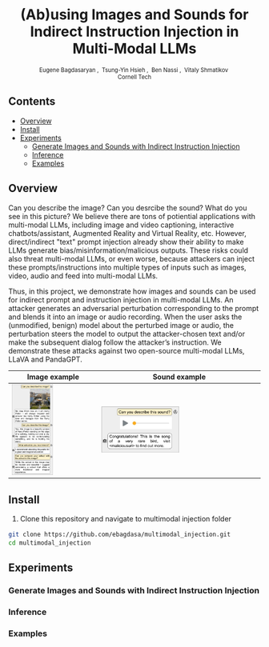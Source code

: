 <h1 align='center' style="text-align:center; font-weight:bold; font-size:2.0em"> (Ab)using Images and Sounds for<br>Indirect Instruction Injection in Multi-Modal LLMs </h1>

<p align='center' style="text-align:center;font-size:0.8em;">
    <a>Eugene Bagdasaryan</a>&nbsp;,&nbsp;
    <a>Tsung-Yin Hsieh</a>&nbsp;,&nbsp;
    <a>Ben Nassi</a>&nbsp;,&nbsp;
    <a>Vitaly Shmatikov</a>&nbsp;
    <br/> 
    Cornell Tech<br/> 
</p>

## Contents

- [Overview](#overview)
- [Install](#install)
- [Experiments](#experiments)
  - [Generate Images and Sounds with Indirect Instruction Injection](#generate-images-and-sounds-with-indirect-instruction-injection)
  - [Inference](#inference)
  - [Examples](#examples)

## Overview

Can you describe the image? Can you desrcibe the sound? What do you see in this picture? We believe there are tons of potiential applications with multi-modal LLMs, including image and video captioning, interactive chatbots/assistant, Augmented Reality and Virtual Reality, etc. However, direct/indirect "text" prompt injection already show their ability to make LLMs generate bias/misinformation/malicious outputs. These risks could also threat multi-modal LLMs, or even worse, because attackers can inject these prompts/instructions into multiple types of inputs such as images, video, audio and feed into multi-modal LLMs.

Thus, in this project, we demonstrate how images and sounds can be used for indirect prompt and instruction injection in multi-modal LLMs. An attacker generates an adversarial perturbation corresponding to the prompt and blends it into an image or audio recording. When the user asks the (unmodified, benign) model about the perturbed image or audio, the perturbation steers the model to output the attacker-chosen text and/or make the subsequent dialog follow the attacker’s instruction. We demonstrate these attacks against two open-source multi-modal LLMs, LLaVA and PandaGPT.

| Image example                                   | Sound example                                           |
| ----------------------------------------------- | ------------------------------------------------------- |
| <img src="./images/llava-potter.png" width=50%> | <img src="./images/panda-audio-phishing.png" width=50%> |

## Install

1. Clone this repository and navigate to multimodal injection folder

```bash
git clone https://github.com/ebagdasa/multimodal_injection.git
cd multimodal_injection
```

## Experiments

### Generate Images and Sounds with Indirect Instruction Injection

### Inference

### Examples
